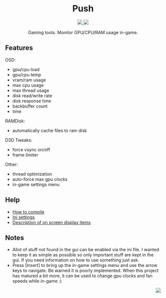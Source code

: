 <h1 align="center">Push</h1>

<p align="center">
  <a href="https://ci.appveyor.com/project/Volkanite/push">
    <img src="https://ci.appveyor.com/api/projects/status/xty9844w2ps6m2dd?svg=true">
  </a>
  <a href="https://github.com/Volkanite/Push/releases">
    <img src="https://img.shields.io/github/downloads/Volkanite/Push/total.svg?style=flat">
  </a>
</p>


<p align="center">Gaming tools. Monitor GPU/CPU/RAM usage in-game.</p>

Features
--------

OSD: 
- gpu/cpu load 
- gpu/cpu temp 
- vram/ram usage 
- max cpu usage 
- max thread usage 
- disk read/write rate
- disk response time
- backbuffer count 
- time

RAMDisk: 
- automatically cache files to ram disk

D3D Tweaks: 
- force vsync on/off
- frame limiter 

Other: 
- thread optimization
- auto-force max gpu clocks
- in-game settings menu

Help
----
- [How to compile](https://github.com/Volkanite/Push/wiki/How-to-compile) <br>
- [Ini settings](https://github.com/Volkanite/Push/wiki/ini-settings) <br>
- [Description of on screen display items](https://github.com/Volkanite/Push/wiki/OSD-items)

Notes
-----
- Allot of stuff not found in the gui can be enabled via the ini file. I wanted to keep it as simple as possible so only important stuff are kept in the gui. If you need information on how to use something just ask.
- Press [Insert] to bring up the in-game settings menu and use the arrow keys to navigate. Be warned it is poorly implemented. When this project has matured a bit more, it can be used to change gpu clocks and fan speeds while in-game :)

<p align="right">
  <a href="http://hits.dwyl.io/Volkanite/Push">
	  <img src="http://hits.dwyl.io/Volkanite/Push.svg">
  </a>
</p>

